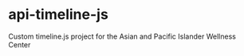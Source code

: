 api-timeline-js
===============

Custom timeline.js project for the Asian and Pacific Islander Wellness Center
